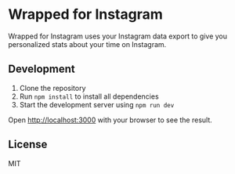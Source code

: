 # Wrapped for Instagram

Wrapped for Instagram uses your Instagram data export to give you personalized stats about your time on Instagram.

## Development

1. Clone the repository
2. Run `npm install` to install all dependencies
3. Start the development server using `npm run dev`

Open [http://localhost:3000](http://localhost:3000) with your browser to see the result.

## License

MIT
